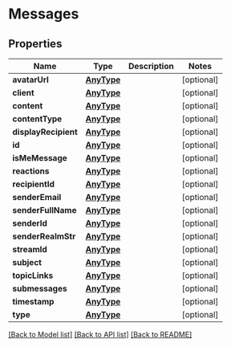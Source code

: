 # Messages

## Properties
Name | Type | Description | Notes
------------ | ------------- | ------------- | -------------
**avatarUrl** | [**AnyType**](.md) |  | [optional] 
**client** | [**AnyType**](.md) |  | [optional] 
**content** | [**AnyType**](.md) |  | [optional] 
**contentType** | [**AnyType**](.md) |  | [optional] 
**displayRecipient** | [**AnyType**](.md) |  | [optional] 
**id** | [**AnyType**](.md) |  | [optional] 
**isMeMessage** | [**AnyType**](.md) |  | [optional] 
**reactions** | [**AnyType**](.md) |  | [optional] 
**recipientId** | [**AnyType**](.md) |  | [optional] 
**senderEmail** | [**AnyType**](.md) |  | [optional] 
**senderFullName** | [**AnyType**](.md) |  | [optional] 
**senderId** | [**AnyType**](.md) |  | [optional] 
**senderRealmStr** | [**AnyType**](.md) |  | [optional] 
**streamId** | [**AnyType**](.md) |  | [optional] 
**subject** | [**AnyType**](.md) |  | [optional] 
**topicLinks** | [**AnyType**](.md) |  | [optional] 
**submessages** | [**AnyType**](.md) |  | [optional] 
**timestamp** | [**AnyType**](.md) |  | [optional] 
**type** | [**AnyType**](.md) |  | [optional] 

[[Back to Model list]](../README.md#documentation-for-models) [[Back to API list]](../README.md#documentation-for-api-endpoints) [[Back to README]](../README.md)


